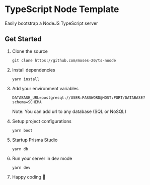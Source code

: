 # TypeScript Node Template

Easily bootstrap a NodeJS TypeScript server

## Get Started

1. Clone the source

   ```
   git clone https://github.com/moses-20/ts-noode
   ```

2. Install dependencies

   ```
   yarn install
   ```

3. Add your environment variables

   ```
   DATABASE_URL=postgresql://USER:PASSWORD@HOST:PORT/DATABASE?schema=SCHEMA
   ```

   Note: You can add url to any database (SQL or NoSQL)

4. Setup project configurations

   ```
   yarn boot
   ```

5. Startup Prisma Studio

   ```
   yarn db
   ```

6. Run your server in dev mode

   ```
   yarn dev
   ```

7. Happy coding 🎉
